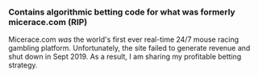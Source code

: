 ### Contains algorithmic betting code for what was formerly micerace.com (RIP)

Micerace.com *was* the world's first ever real-time 24/7 mouse racing gambling platform. Unfortunately, the site failed to generate revenue and shut down in Sept 2019. As a result, I am sharing my profitable betting strategy.
